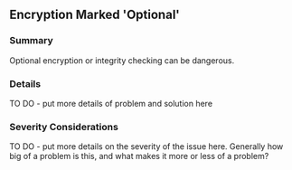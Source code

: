 ## Encryption Marked 'Optional'

### Summary

Optional encryption or integrity checking can be dangerous.

### Details

TO DO - put more details of problem and solution here

### Severity Considerations

TO DO - put more details on the severity of the issue here. Generally how big of
a problem is this, and what makes it more or less of a problem?
